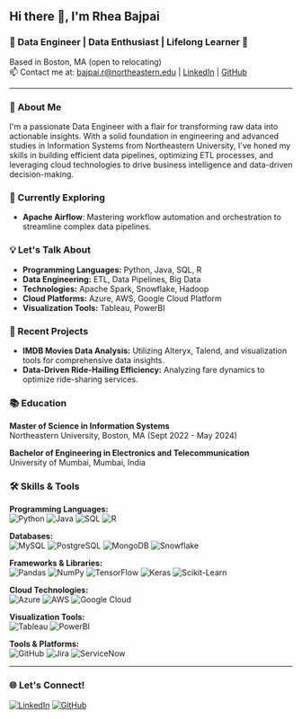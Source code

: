 ## Hi there 👋, I'm Rhea Bajpai

### 🌟 Data Engineer | Data Enthusiast | Lifelong Learner 🌟

Based in Boston, MA (open to relocating)  
📫 Contact me at: bajpai.r@northeastern.edu | [LinkedIn](https://www.linkedin.com/in/rheabajpai) | [GitHub](https://github.com/your-github-username)

---

### 🚀 About Me

I'm a passionate Data Engineer with a flair for transforming raw data into actionable insights. With a solid foundation in engineering and advanced studies in Information Systems from Northeastern University, I've honed my skills in building efficient data pipelines, optimizing ETL processes, and leveraging cloud technologies to drive business intelligence and data-driven decision-making.

### 🌱 Currently Exploring

- **Apache Airflow**: Mastering workflow automation and orchestration to streamline complex data pipelines.


### 💡 Let's Talk About

- **Programming Languages:** Python, Java, SQL, R
- **Data Engineering:** ETL, Data Pipelines, Big Data
- **Technologies:** Apache Spark, Snowflake, Hadoop
- **Cloud Platforms:** Azure, AWS, Google Cloud Platform
- **Visualization Tools:** Tableau, PowerBI

### 🔭 Recent Projects

- **IMDB Movies Data Analysis:** Utilizing Alteryx, Talend, and visualization tools for comprehensive data insights.
- **Data-Driven Ride-Hailing Efficiency:** Analyzing fare dynamics to optimize ride-sharing services.

### 📚 Education

**Master of Science in Information Systems**  
Northeastern University, Boston, MA (Sept 2022 - May 2024)

**Bachelor of Engineering in Electronics and Telecommunication**  
University of Mumbai, Mumbai, India

### 🛠️ Skills & Tools

**Programming Languages:**  
![Python](https://img.shields.io/badge/Python-3776AB?style=for-the-badge&logo=python&logoColor=white) ![Java](https://img.shields.io/badge/Java-007396?style=for-the-badge&logo=java&logoColor=white) ![SQL](https://img.shields.io/badge/SQL-4479A1?style=for-the-badge&logo=sql&logoColor=white) ![R](https://img.shields.io/badge/R-276DC3?style=for-the-badge&logo=r&logoColor=white)

**Databases:**  
![MySQL](https://img.shields.io/badge/MySQL-4479A1?style=for-the-badge&logo=mysql&logoColor=white) ![PostgreSQL](https://img.shields.io/badge/PostgreSQL-336791?style=for-the-badge&logo=postgresql&logoColor=white) ![MongoDB](https://img.shields.io/badge/MongoDB-47A248?style=for-the-badge&logo=mongodb&logoColor=white) ![Snowflake](https://img.shields.io/badge/Snowflake-56B4E9?style=for-the-badge&logo=snowflake&logoColor=white)

**Frameworks & Libraries:**  
![Pandas](https://img.shields.io/badge/Pandas-150458?style=for-the-badge&logo=pandas&logoColor=white) ![NumPy](https://img.shields.io/badge/NumPy-013243?style=for-the-badge&logo=numpy&logoColor=white) ![TensorFlow](https://img.shields.io/badge/TensorFlow-FF6F00?style=for-the-badge&logo=tensorflow&logoColor=white) ![Keras](https://img.shields.io/badge/Keras-D00000?style=for-the-badge&logo=keras&logoColor=white) ![Scikit-Learn](https://img.shields.io/badge/Scikit--Learn-F7931E?style=for-the-badge&logo=scikit-learn&logoColor=white)

**Cloud Technologies:**  
![Azure](https://img.shields.io/badge/Azure-0078D4?style=for-the-badge&logo=microsoft-azure&logoColor=white) ![AWS](https://img.shields.io/badge/AWS-232F3E?style=for-the-badge&logo=amazon-aws&logoColor=white) ![Google Cloud](https://img.shields.io/badge/Google%20Cloud-4285F4?style=for-the-badge&logo=google-cloud&logoColor=white)

**Visualization Tools:**  
![Tableau](https://img.shields.io/badge/Tableau-E97627?style=for-the-badge&logo=tableau&logoColor=white) ![PowerBI](https://img.shields.io/badge/PowerBI-F2C811?style=for-the-badge&logo=power-bi&logoColor=white)

**Tools & Platforms:**  
![GitHub](https://img.shields.io/badge/GitHub-181717?style=for-the-badge&logo=github&logoColor=white) ![Jira](https://img.shields.io/badge/Jira-0052CC?style=for-the-badge&logo=jira&logoColor=white) ![ServiceNow](https://img.shields.io/badge/ServiceNow-00A1E0?style=for-the-badge&logo=servicenow&logoColor=white)

---

### 🌐 Let's Connect!

[![LinkedIn](https://img.shields.io/badge/LinkedIn-0077B5?style=for-the-badge&logo=linkedin&logoColor=white)](https://www.linkedin.com/in/rheabajpai) [![GitHub](https://img.shields.io/badge/GitHub-181717?style=for-the-badge&logo=github&logoColor=white)](https://github.com/RheaAB)
